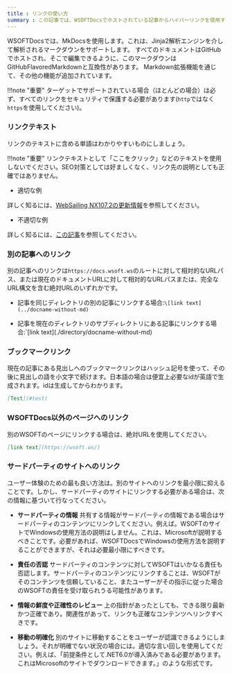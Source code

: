 ```yaml
---
title : リンクの使い方
summary : この記事では、WSOFTDocsでホストされている記事からハイパーリンクを使用する方法について説明します。いくつか規則がありますが、リンクは同じサイト内でも、外部のサイトやURL上のコンテンツでも、どこへでもMarkdownに簡単に追加できます。
---
```


WSOFTDocsでは、MkDocsを使用します。これは、Jinja2解析エンジンを介して解析されるマークダウンをサポートします。
すべてのドキュメントはGitHubでホストされ、そこで編集できるように、このマークダウンはGitHubFlavoredMarkdownと互換性があります。
Markdown拡張機能を通じて、その他の機能が追加されています。

!!!note "重要"
    ターゲットでサポートされている場合（ほとんどの場合）は必ず、すべてのリンクをセキュリティで保護する必要があります(`http`ではなく`https`を使用してください)。

### リンクテキスト
リンクのテキストに含める単語はわかりやすいものにしましょう。

!!!note "重要"
    リンクテキストとして「ここをクリック」などのテキストを使用しないでください。SEO対策としては好ましくなく、リンク先の説明としても正確ではありません。

* 適切な例

詳しく知るには、[WebSailing NX107.2の更新情報](/websailing/changelog/1072)を参照してください。

* 不適切な例

詳しく知るには、[この記事](/websailing/changelog/1072)を参照してください。

### 別の記事へのリンク
別の記事へのリンクは`https://docs.wsoft.ws`のルートに対して相対的なURLパス、または現在のドキュメントURLに対して相対的なURLパスまたは、完全なURL構文を含む絶対URLのいずれかです。

* 記事を同じディレクトリの別の記事にリンクする場合:`\[link text](../docname-without-md)`

* 記事を現在のディレクトリのサブディレクトリにある記事にリンクする場合:`\[link text](./directory/docname-without-md)

### ブックマークリンク
現在の記事にある見出しへのブックマークリンクはハッシュ記号を使って、その後に見出しの語を小文字で続けます。日本語の場合は便宜上必要なidが英語で生成されます。idは生成してからわかります。

```md title="MarkDown"
[Test](#test)
```
### WSOFTDocs以外のページへのリンク
別のWSOFTのページにリンクする場合は、絶対URLを使用してください。

```md title="markdown"
[link text](https://wsoft.ws/)
```

### サードパーティのサイトへのリンク
ユーザー体験のための最も良い方法は。別のサイトへのリンクを最小限に抑えることです。しかし、サードパーティのサイトにリンクする必要がある場合は、次の情報に基づいて行なってください。

* **サードパーティの情報** 共有する情報がサードパーティの情報である場合はサードパーティのコンテンツにリンクしてください。例えば。WSOFTのサイトでWindowsの使用方法の説明はしません。これは、Microsoftが説明するべきことです。必要があれば、WSOFTDocsでWindowsの使用方法を説明することができますが、それは必要最小限にすべきです。

* **責任の否認** サードパーティのコンテンツに対してWSOFTはいかなる責任も否認します。サードパーティのコンテンツにリンクすることは、WSOFTがそのコンテンツを信頼していること、またユーザーがその指示に従った場合のWSOFTの責任を受け取られうる可能性があります。

* **情報の鮮度や正確性のレビュー** 上の指針があったとしても、できる限り最新かつ正確であり。関連性があって、リンクも正確なコンテンツへリンクすべきです。

* **移動の明確化** 別のサイトに移動することをユーザーが認識できるようにしましょう。それが明確でない状況の場合には。適切な言い回しを使用してください。例えば、「前提条件として.NET6.0が導入済みである必要があります。これはMicrosoftのサイトでダウンロードできます。」のような形式です。
